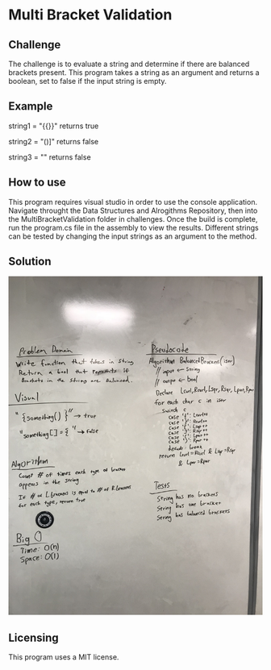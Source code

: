 # Multi Bracket Validation

## Challenge
The challenge is to evaluate a string and determine if there are balanced brackets present. This program takes a string as an argument and returns a boolean, set to false if the input string is empty.

## Example
string1 = "{{}}" returns true

string2 = "()]" returns false

string3 = "" returns false

## How to use
This program requires visual studio in order to use the console application. Navigate throught the Data Structures and Alrogithms Repository, then into the MultiBracketValidation folder in challenges. Once the build is complete, run the program.cs file in the assembly to view the results. Different strings can be tested by changing the input strings as an argument to the method.

## Solution
![Stacks with queues screenshot](../../Assets/MultiBracket.jpg)

## Licensing
This program uses a MIT license.
